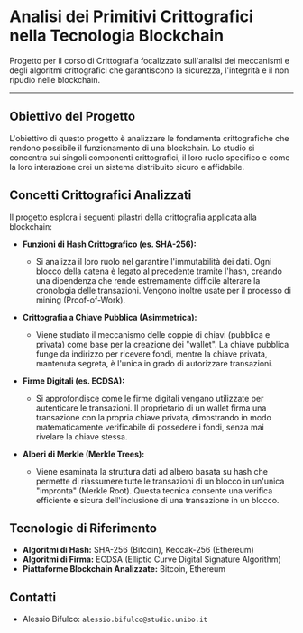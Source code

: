 # Analisi dei Primitivi Crittografici nella Tecnologia Blockchain

Progetto per il corso di Crittografia focalizzato sull'analisi dei meccanismi e degli algoritmi crittografici che garantiscono la sicurezza, l'integrità e il non ripudio nelle blockchain.

---

## Obiettivo del Progetto

L'obiettivo di questo progetto è analizzare le fondamenta crittografiche che rendono possibile il funzionamento di una blockchain. Lo studio si concentra sui singoli componenti crittografici, il loro ruolo specifico e come la loro interazione crei un sistema distribuito sicuro e affidabile.

## Concetti Crittografici Analizzati

Il progetto esplora i seguenti pilastri della crittografia applicata alla blockchain:

* **Funzioni di Hash Crittografico (es. SHA-256):**
    * Si analizza il loro ruolo nel garantire l'immutabilità dei dati. Ogni blocco della catena è legato al precedente tramite l'hash, creando una dipendenza che rende estremamente difficile alterare la cronologia delle transazioni. Vengono inoltre usate per il processo di mining (Proof-of-Work).

* **Crittografia a Chiave Pubblica (Asimmetrica):**
    * Viene studiato il meccanismo delle coppie di chiavi (pubblica e privata) come base per la creazione dei "wallet". La chiave pubblica funge da indirizzo per ricevere fondi, mentre la chiave privata, mantenuta segreta, è l'unica in grado di autorizzare transazioni.

* **Firme Digitali (es. ECDSA):**
    * Si approfondisce come le firme digitali vengano utilizzate per autenticare le transazioni. Il proprietario di un wallet firma una transazione con la propria chiave privata, dimostrando in modo matematicamente verificabile di possedere i fondi, senza mai rivelare la chiave stessa.

* **Alberi di Merkle (Merkle Trees):**
    * Viene esaminata la struttura dati ad albero basata su hash che permette di riassumere tutte le transazioni di un blocco in un'unica "impronta" (Merkle Root). Questa tecnica consente una verifica efficiente e sicura dell'inclusione di una transazione in un blocco.

## Tecnologie di Riferimento

* **Algoritmi di Hash:** SHA-256 (Bitcoin), Keccak-256 (Ethereum)
* **Algoritmi di Firma:** ECDSA (Elliptic Curve Digital Signature Algorithm)
* **Piattaforme Blockchain Analizzate:** Bitcoin, Ethereum

## Contatti
* Alessio Bifulco: `alessio.bifulco@studio.unibo.it`
